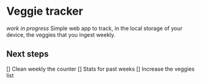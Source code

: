 # Veggie tracker 
*work in progress*
Simple web app to track, in the local storage of your device, the veggies that you ingest weekly.

## Next steps
[] Clean weekly the counter
[] Stats for past weeks
[] Increase the veggies list